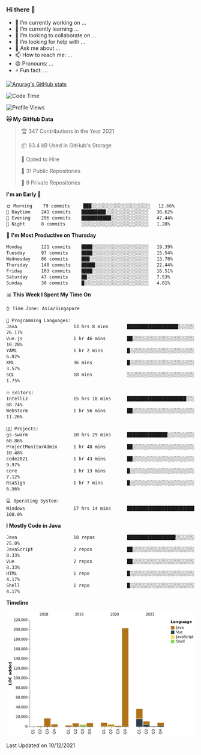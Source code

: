 ### Hi there 👋

- 🔭 I’m currently working on ...
- 🌱 I’m currently learning ...
- 👯 I’m looking to collaborate on ...
- 🤔 I’m looking for help with ...
- 💬 Ask me about ...
- 📫 How to reach me: ...
- 😄 Pronouns: ...
- ⚡ Fun fact: ...

[![Anurag's GitHub stats](https://github-readme-stats.vercel.app/api?username=xiumu2017&show_icons=true&theme=radical)](https://github.com/anuraghazra/github-readme-stats)

<!--
**xiumu2017/xiumu2017** is a ✨ _special_ ✨ repository because its `README.md` (this file) appears on your GitHub profile.

Here are some ideas to get you started:

- 🔭 I’m currently working on ...
- 🌱 I’m currently learning ...
- 👯 I’m looking to collaborate on ...
- 🤔 I’m looking for help with ...
- 💬 Ask me about ...
- 📫 How to reach me: ...
- 😄 Pronouns: ...
- ⚡ Fun fact: ...
-->

<!--START_SECTION:waka-->
![Code Time](http://img.shields.io/badge/Code%20Time-136%20hrs%2041%20mins-blue)

![Profile Views](http://img.shields.io/badge/Profile%20Views-29-blue)

**🐱 My GitHub Data** 

> 🏆 347 Contributions in the Year 2021
 > 
> 📦 83.4 kB Used in GitHub's Storage 
 > 
> 💼 Opted to Hire
 > 
> 📜 31 Public Repositories 
 > 
> 🔑 9 Private Repositories  
 > 
**I'm an Early 🐤** 

```text
🌞 Morning    79 commits     ███░░░░░░░░░░░░░░░░░░░░░░   12.66% 
🌆 Daytime    241 commits    █████████░░░░░░░░░░░░░░░░   38.62% 
🌃 Evening    296 commits    ███████████░░░░░░░░░░░░░░   47.44% 
🌙 Night      8 commits      ░░░░░░░░░░░░░░░░░░░░░░░░░   1.28%

```
📅 **I'm Most Productive on Thursday** 

```text
Monday       121 commits    ████░░░░░░░░░░░░░░░░░░░░░   19.39% 
Tuesday      97 commits     ████░░░░░░░░░░░░░░░░░░░░░   15.54% 
Wednesday    86 commits     ███░░░░░░░░░░░░░░░░░░░░░░   13.78% 
Thursday     140 commits    █████░░░░░░░░░░░░░░░░░░░░   22.44% 
Friday       103 commits    ████░░░░░░░░░░░░░░░░░░░░░   16.51% 
Saturday     47 commits     ██░░░░░░░░░░░░░░░░░░░░░░░   7.53% 
Sunday       30 commits     █░░░░░░░░░░░░░░░░░░░░░░░░   4.81%

```


📊 **This Week I Spent My Time On** 

```text
⌚︎ Time Zone: Asia/Singapore

💬 Programming Languages: 
Java                     13 hrs 8 mins       ███████████████████░░░░░░   76.17% 
Vue.js                   1 hr 46 mins        ██░░░░░░░░░░░░░░░░░░░░░░░   10.28% 
YAML                     1 hr 2 mins         █░░░░░░░░░░░░░░░░░░░░░░░░   6.02% 
XML                      36 mins             █░░░░░░░░░░░░░░░░░░░░░░░░   3.57% 
SQL                      18 mins             ░░░░░░░░░░░░░░░░░░░░░░░░░   1.75%

🔥 Editors: 
IntelliJ                 15 hrs 18 mins      ██████████████████████░░░   88.74% 
WebStorm                 1 hr 56 mins        ██░░░░░░░░░░░░░░░░░░░░░░░   11.26%

🐱‍💻 Projects: 
gs-swarm                 10 hrs 29 mins      ███████████████░░░░░░░░░░   60.86% 
ProjectMonitorAdmin      1 hr 48 mins        ██░░░░░░░░░░░░░░░░░░░░░░░   10.48% 
code2021                 1 hr 43 mins        ██░░░░░░░░░░░░░░░░░░░░░░░   9.97% 
core                     1 hr 13 mins        █░░░░░░░░░░░░░░░░░░░░░░░░   7.12% 
RsaSign                  1 hr 7 mins         █░░░░░░░░░░░░░░░░░░░░░░░░   6.56%

💻 Operating System: 
Windows                  17 hrs 14 mins      █████████████████████████   100.0%

```

**I Mostly Code in Java** 

```text
Java                     18 repos            ██████████████████░░░░░░░   75.0% 
JavaScript               2 repos             ██░░░░░░░░░░░░░░░░░░░░░░░   8.33% 
Vue                      2 repos             ██░░░░░░░░░░░░░░░░░░░░░░░   8.33% 
HTML                     1 repo              █░░░░░░░░░░░░░░░░░░░░░░░░   4.17% 
Shell                    1 repo              █░░░░░░░░░░░░░░░░░░░░░░░░   4.17%

```


**Timeline**

![Chart not found](https://raw.githubusercontent.com/xiumu2017/xiumu2017/main/charts/bar_graph.png) 


 Last Updated on 10/12/2021
<!--END_SECTION:waka-->
